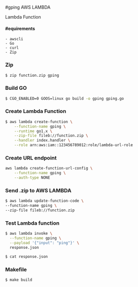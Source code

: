 #gping AWS LAMBDA

Lambda Function

#### #equirements

    - awscli
    - Go
    - curl
    - Zip

### Zip

```bash
$ zip function.zip gping
```


### Build GO

```bash
$ CGO_ENABLED=0 GOOS=linux go build -o gping gping.go
```

### Create Lambda Function
```bash
$ aws lambda create-function \
    --function-name gping \
    --runtime go1.x \
    --zip-file fileb://function.zip \
    --handler index.handler \
    --role arn:aws:iam::123456789012:role/lambda-url-role
```

### Create URL endpoint
```bash
aws lambda create-function-url-config \
    --function-name gping \
    --auth-type NONE
```

### Send .zip to AWS LAMBDA

```bash
$ aws lambda update-function-code \
--function-name gping \
--zip-file fileb://function.zip
```

### Test Lambda function

```bash
$ aws lambda invoke \
  --function-name gping \
  --payload '{"input": "ping"}' \
  response.json
```

```bash
$ cat response.json
```
### Makefile

```bash
$ make build
```